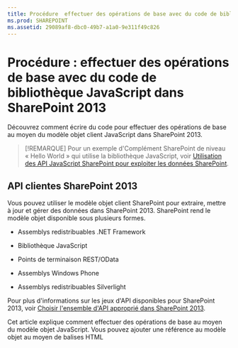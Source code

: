 ```yaml
---
title: Procédure  effectuer des opérations de base avec du code de bibliothèque JavaScript dans SharePoint 2013
ms.prod: SHAREPOINT
ms.assetid: 29089af8-dbc0-49b7-a1a0-9e311f49c826
---
```



# Procédure : effectuer des opérations de base avec du code de bibliothèque JavaScript dans SharePoint 2013
Découvrez comment écrire du code pour effectuer des opérations de base au moyen du modèle objet client JavaScript dans SharePoint 2013.
> [!REMARQUE]
> Pour un exemple d'Complément SharePoint de niveau « Hello World » qui utilise la bibliothèque JavaScript, voir  [Utilisation des API JavaScript SharePoint pour exploiter les données SharePoint](use-the-sharepoint-javascript-apis-to-work-with-sharepoint-data.md). 
  
    
    


## API clientes SharePoint 2013
<a name="ClientAPIs"> </a>

Vous pouvez utiliser le modèle objet client SharePoint pour extraire, mettre à jour et gérer des données dans SharePoint 2013. SharePoint rend le modèle objet disponible sous plusieurs formes.
  
    
    

- Assemblys redistribuables .NET Framework
    
  
- Bibliothèque JavaScript
    
  
- Points de terminaison REST/OData
    
  
- Assemblys Windows Phone
    
  
- Assemblys redistribuables Silverlight
    
  
Pour plus d'informations sur les jeux d'API disponibles pour SharePoint 2013, voir  [Choisir l'ensemble d'API approprié dans SharePoint 2013](http://msdn.microsoft.com/library/f36645da-77c5-47f1-a2ca-13d4b62b320d%28Office.15%29.aspx).
  
    
    
Cet article explique comment effectuer des opérations de base au moyen du modèle objet JavaScript. Vous pouvez ajouter une référence au modèle objet au moyen de balises HTML <script>. Pour plus d'informations sur l'utilisation des autres API clientes, voir les rubriques suivantes :
  
    
    

-  [Effectuer des opérations de base avec du code de bibliothèque client SharePoint 2013](complete-basic-operations-using-sharepoint-2013-client-library-code.md)
    
  
-  [Effectuer des opérations de base à l'aide de terminaux REST SharePoint 2013](complete-basic-operations-using-sharepoint-2013-rest-endpoints.md)
    
  
-  [Créer des applications Windows Phone accédant à SharePoint 2013](http://msdn.microsoft.com/library/36681335-f772-4499-8445-f94481bc18e7%28Office.15%29.aspx)
    
  
-  [Utilisation du modèle objet Silverlight](http://msdn.microsoft.com/library/cea7829d-f360-4052-8b76-91d90bcefd2a%28Office.15%29.aspx)
    
  

## Effectuer des tâches de base dans SharePoint 2013 au moyen du modèle objet client JavaScript
<a name="BasicOps_SPJSOMOps"> </a>

Les sections suivantes décrivent les tâches que vous pouvez effectuer par programmation et elles incluent des exemples de code JavaScript pour illustrer les opérations.
  
    
    
Lorsque vous créez un complément hébergé dans le nuage, vous pouvez ajouter une référence au modèle objet au moyen de balises HTML <script>. Nous vous recommandons de faire référence au site web hôte, car le site web de complément n'existe peut-être pas dans chaque scénario au sein des compléments hébergés dans le nuage. Vous pouvez extraire l'URL du site web hôte à partir du paramètre de chaîne de requête  _SPHostUrl_ si vous utilisez le jeton **{StandardTokens}**. Vous pouvez également utiliser le paramètre de chaîne de requête que vous avez personnellement défini si vous utilisez le jeton **{HostUrl}**. Une fois que vous disposez de l'URL du site web hôte, vous devez utiliser du code JavaScript pour créer de manière dynamique la référence au modèle objet.
  
    
    
L'exemple de code suivant effectue les tâches suivantes pour ajouter une référence au modèle objet JavaScript :
  
    
    

- Fait référence à la bibliothèque AJAX à partir du réseau de distribution de contenu Microsoft.
    
  
- Fait référence à la bibliothèque jQuery à partir du réseau de distribution de contenu Microsoft.
    
  
- Extrait l'URL du site web hôte à partir de la chaîne de requête.
    
  
- Charge les fichiers SP.Runtime.js et SP.js à l'aide de la fonction **getScript** dans jQuery. Après le chargement des fichiers, votre programme a accès au modèle objet JavaScript pour SharePoint.
    
  
- Poursuit le flux dans la fonction **execOperation**.
    
  



```

<script
    src="//ajax.aspnetcdn.com/ajax/4.0/1/MicrosoftAjax.js" 
    type="text/javascript">
</script>
<script
    type="text/javascript"
    src="//ajax.aspnetcdn.com/ajax/jQuery/jquery-1.7.2.min.js">
</script>
<script type="text/javascript">
    var hostweburl;

    // Load the required SharePoint libraries.
    $(document).ready(function () {

        // Get the URI decoded URLs.
        hostweburl =
            decodeURIComponent(
                getQueryStringParameter("SPHostUrl")
        );

        // The js files are in a URL in the form:
        // web_url/_layouts/15/resource_file
        var scriptbase = hostweburl + "/_layouts/15/";

        // Load the js files and continue to
        // the execOperation function.
        $.getScript(scriptbase + "SP.Runtime.js",
            function () {
                $.getScript(scriptbase + "SP.js", execOperation);
            }
        );
    });

    // Function to execute basic operations.
    function execOperation() {

        // Continue your program flow here.

    }

    // Function to retrieve a query string value.
    // For production purposes you may want to use
    // a library to handle the query string.
    function getQueryStringParameter(paramToRetrieve) {
        var params =
            document.URL.split("?")[1].split("&amp;");
        var strParams = "";
        for (var i = 0; i < params.length; i = i + 1) {
            var singleParam = params[i].split("=");
            if (singleParam[0] == paramToRetrieve)
                return singleParam[1];
        }
    }
</script>

```

Lorsque vous créez un complément hébergé par SharePoint, vous pouvez ajouter une référence au modèle objet au moyen de balises HTML <script>. Le site web de complément dans un complément hébergé par SharePoint vous permet d'utiliser des chemins relatifs pour faire référence aux fichiers requis pour l'emploi du modèle objet JavaScript.
  
    
    
L'exemple de code suivant effectue les tâches suivantes pour ajouter une référence au modèle objet JavaScript :
  
    
    

- Fait référence à la bibliothèque AJAX à partir du réseau de distribution de contenu Microsoft.
    
  
- Fait référence au fichier SP.Runtime.js en utilisant une URL relative au site web de complément.
    
  
- Fait référence au fichier SP.js en utilisant une URL relative au site web de complément.
    
  



```

<script
    src="//ajax.aspnetcdn.com/ajax/4.0/1/MicrosoftAjax.js" 
    type="text/javascript">
</script>
<script 
    type="text/javascript" 
    src="/_layouts/15/sp.runtime.js">
</script>
<script 
    type="text/javascript" 
    src="/_layouts/15/sp.js">
</script>
<script type="text/javascript">

    // Continue your program flow here.

</script>
```


## Tâches du site web SharePoint
<a name="BasicOps_SPWebTasks"> </a>

Pour utiliser des sites web au moyen de JavaScript, commencez par utiliser le constructeur **ClientContext(serverRelativeUrl)** et passez une URL ou URI pour renvoyer un contexte de requête spécifique.
  
    
    

### Récupérer les propriétés d'un site web

Utilisez la propriété web de la classe **ClientContext** pour spécifier les propriétés de l'objet de site web se trouvant au niveau de l'URL de contexte spécifiée. Après avoir chargé l'objet site web par le biais de la méthode **load(clientObject)**, puis appelé **executeQueryAsync(succeededCallback, failedCallback)**, vous obtenez un accès à toutes les propriétés de ce site web. L'exemple suivant affiche le titre et la description du site web spécifié, même si toutes les autres propriétés qui sont retournées deviennent disponibles après que vous avez chargé l'objet site web et exécuté la requête.
  
    
    

```

function retrieveWebSite(siteUrl) {
    var clientContext = new SP.ClientContext(siteUrl);
    this.oWebsite = clientContext.get_web();

    clientContext.load(this.oWebsite);

    clientContext.executeQueryAsync(
        Function.createDelegate(this, this.onQuerySucceeded), 
        Function.createDelegate(this, this.onQueryFailed)
    );
}

function onQuerySucceeded(sender, args) {
    alert('Title: ' + this.oWebsite.get_title() + 
        ' Description: ' + this.oWebsite.get_description());
}
    
function onQueryFailed(sender, args) {
    alert('Request failed. ' + args.get_message() + 
        '\\n' + args.get_stackTrace());
}
```


### Récupérer uniquement les propriétés sélectionnées d'un site web

Pour réduire les transferts inutiles de données entre le client et le serveur, vous souhaiterez peut-être retourner seulement les propriétés spécifiées de l'objet site web, et non pas toutes ses propriétés. Dans ce cas, utilisez une syntaxe d'expression de requête LINQ ou lambda avec la méthode **load(clientObject)** pour spécifier quelles propriétés il faut retourner depuis le serveur. Dans l'exemple suivant, seuls le titre et la date de création de l'objet site web deviennent disponibles après l'appel de **executeQueryAsync(succeededCallback, failedCallback)**.
  
    
    

```

function retrieveWebSiteProperties(siteUrl) {
    var clientContext = new SP.ClientContext(siteUrl);
    this.oWebsite = clientContext.get_web();

    clientContext.load(this.oWebsite, 'Title', 'Created');

    clientContext.executeQueryAsync(
        Function.createDelegate(this, this.onQuerySucceeded), 
        Function.createDelegate(this, this.onQueryFailed)
    );
}

function onQuerySucceeded(sender, args) {
    alert('Title: ' + this.oWebsite.get_title() + 
        ' Created: ' + this.oWebsite.get_created());
}
    
function onQueryFailed(sender, args) {
    alert('Request failed. ' + args.get_message() + 
        '\\n' + args.get_stackTrace());
}
```


> [!REMARQUE]
> Si vous essayez d'accéder à d'autres propriétés, le code génère une exception parce que les autres propriétés ne sont pas disponibles. 
  
    
    


### Modifier les propriétés d'un site web

Pour modifier un site web, vous devez définir ses propriétés et appeler la méthode **update()** de la même manière dont le modèle objet serveur fonctionne. Toutefois, dans le modèle objet client, vous devez appeler **executeQueryAsync(succeededCallback, failedCallback)** pour demander le traitement par lots de toutes les commandes que vous spécifiez. L'exemple suivant change le titre et la description d'un site web spécifié.
  
    
    

```

function updateWebSite(siteUrl) {
    var clientContext = new SP.ClientContext(siteUrl);
    this.oWebsite = clientContext.get_web();

    this.oWebsite.set_title('Updated Web Site');
    this.oWebsite.set_description('This is an updated Web site.');
    this.oWebsite.update();

    clientContext.load(this.oWebsite, 'Title', 'Description');

    clientContext.executeQueryAsync(
        Function.createDelegate(this, this.onQuerySucceeded), 
        Function.createDelegate(this, this.onQueryFailed)
    );
}

function onQuerySucceeded(sender, args) {
    alert('Title: ' + this.oWebsite.get_title() + 
        ' Description: ' + this.oWebsite.get_description());
}
    
function onQueryFailed(sender, args) {
    alert('Request failed. ' + args.get_message() + 
        '\\n' + args.get_stackTrace());
}
```


## Tâches de liste SharePoint
<a name="BasicOps_SPListTasks"> </a>

L'utilisation d'objets de liste au moyen de JavaScript est similaire à l'utilisation des objets de site web. Commencez par utiliser le constructeur **ClientContext(serverRelativeUrl)** et passer une URL ou URI pour renvoyer une contexte de requête spécifique. Vous pouvez ensuite utiliser la propriété **lists** de la classe **Web** pour accéder à la collection de listes du site web.
  
    
    

### Récupérer toutes les propriétés de toutes les listes d'un site web

Pour retourner toutes les listes d'un site web, chargez la collection de listes via la méthode **load(clientObject)**, puis appelez **executeQueryAsync(succeededCallback, failedCallback)**. L'exemple suivant affiche l'URL du site web et la date et l'heure de création de la liste.
  
    
    

```

function retrieveAllListProperties(siteUrl) {
    var clientContext = new SP.ClientContext(siteUrl);
    var oWebsite = clientContext.get_web();
    this.collList = oWebsite.get_lists();
    clientContext.load(collList);

    clientContext.executeQueryAsync(
        Function.createDelegate(this, this.onQuerySucceeded), 
        Function.createDelegate(this, this.onQueryFailed)
    );
}

function onQuerySucceeded() {
    var listInfo = '';
    var listEnumerator = collList.getEnumerator();

    while (listEnumerator.moveNext()) {
        var oList = listEnumerator.get_current();
        listInfo += 'Title: ' + oList.get_title() + ' Created: ' + 
            oList.get_created().toString() + '\\n';
    }
    alert(listInfo);
}

function onQueryFailed(sender, args) {
    alert('Request failed. ' + args.get_message() + 
        '\\n' + args.get_stackTrace());
}
```


### Récupérer uniquement les propriétés spécifiées des listes

L'exemple précédent retourne toutes les propriétés des listes d'un site web. Pour réduire le transfert inutile de données entre le client et le serveur, vous pouvez utiliser des expressions de requête LINQ pour spécifier quelles propriétés retourner. Dans JavaScript, vous spécifiez **Include** comme élément de la chaîne de requête qui est transmise à la méthode **load(clientObject)** pour spécifier les propriétés à renvoyer. L'exemple suivant utilise cette méthode pour renvoyer uniquement le titre et l'ID de chaque liste dans la collection.
  
    
    

```

function retrieveSpecificListProperties(siteUrl) {
    var clientContext = new SP.ClientContext(siteUrl);
    var oWebsite = clientContext.get_web();
    this.collList = oWebsite.get_lists();

    clientContext.load(collList, 'Include(Title, Id)');
    clientContext.executeQueryAsync(
        Function.createDelegate(this, this.onQuerySucceeded), 
        Function.createDelegate(this, this.onQueryFailed)
    );
}

function onQuerySucceeded() {
    var listInfo = '';
    var listEnumerator = collList.getEnumerator();

    while (listEnumerator.moveNext()) {
        var oList = listEnumerator.get_current();
        listInfo += 'Title: ' + oList.get_title() + 
            ' ID: ' + oList.get_id().toString() + '\\n';
    }
    alert(listInfo);
}

function onQueryFailed(sender, args) {
    alert('Request failed. ' + args.get_message() + 
        '\\n' + args.get_stackTrace());
}

```


### Stocker des listes récupérées dans une collection

Comme le montre l'exemple qui suit, vous pouvez opter pour la méthode **loadQuery(clientObjectCollection, exp)** à la place de la méthode **load(clientObject)** pour stocker la valeur renvoyée dans une autre collection, au lieu de la stocker dans la propriété de listes.
  
    
    

```

function retrieveSpecificListPropertiesToCollection(siteUrl) {
    var clientContext = new SP.ClientContext(siteUrl);
    var oWebsite = clientContext.get_web();
    var collList = oWebsite.get_lists();

    this.listInfoCollection = clientContext.loadQuery(collList, 'Include(Title, Id)');
    clientContext.executeQueryAsync(
        Function.createDelegate(this, this.onQuerySucceeded), 
        Function.createDelegate(this, this.onQueryFailed)
    );
}

function onQuerySucceeded() {
    var listInfo = '';

    for (var i = 0; i < this.listInfoCollection.length; i++) {
        var oList = this.listInfoCollection[i];
        listInfo += 'Title: ' + oList.get_title() + 
            ' ID: ' + oList.get_id().toString();
    }
    alert(listInfo.toString());
}

function onQueryFailed(sender, args) {
    alert('Request failed. ' + args.get_message() + 
        '\\n' + args.get_stackTrace());
}
```


### Appliquer des filtres à la récupération de liste

Comme indiqué dans l'exemple suivant, vous pouvez imbriquer des instructions **Include** dans une requête JavaScript pour retourner les métadonnées d'une liste et de ses champs. L'exemple retourne tous les champs de toutes les listes au sein d'un site web, et affiche le titre et le nom interne de tous les champs dont le nom interne contient la chaîne « name ».
  
    
    

```

function retrieveAllListsAllFields(siteUrl) {
    var clientContext = new SP.ClientContext(siteUrl);
    var oWebsite = clientContext.get_web();
    var collList = oWebsite.get_lists();

    this.listInfoArray = clientContext.loadQuery(collList, 
        'Include(Title,Fields.Include(Title,InternalName))');

    clientContext.executeQueryAsync(
        Function.createDelegate(this, this.onQuerySucceeded), 
        Function.createDelegate(this, this._onQueryFailed)
    );
}

function onQuerySucceeded() {
    var listInfo = '';

    for (var i = 0; i < this.listInfoArray.length; i++) {
        var oList = this.listInfoArray[i];
        var collField = oList.get_fields();
        var fieldEnumerator = collField.getEnumerator();
            
        while (fieldEnumerator.moveNext()) {
            var oField = fieldEnumerator.get_current();
            var regEx = new RegExp('name', 'ig');
            
            if (regEx.test(oField.get_internalName())) {
                listInfo += '\\nList: ' + oList.get_title() + 
                    '\\n\\tField Title: ' + oField.get_title() + 
                    '\\n\\tField Name: ' + oField.get_internalName();
            }
        }
    }
    alert(listInfo);
}

function onQueryFailed(sender, args) {
    alert('Request failed. ' + args.get_message() + 
        '\\n' + args.get_stackTrace());
}

```


## Créer, mettre à jour et supprimer des listes
<a name="BasicOps_SPListCRUD"> </a>

La création, la mise à jour et la suppression de listes via le modèle objet client fonctionne de façon similaire à la manière dont vous effectuez ces tâches à l'aide du modèle objet client .NET, bien que les opérations du client ne se terminent pas tant que vous n'avez pas appelé la fonction **executeQueryAsync(succeededCallback, failedCallback)**.
  
    
    

### Créer et mettre à jour une liste

Pour créer un objet de liste au moyen de JavaScript, utilisez l'objet **ListCreationInformation** pour définir ses propriétés, puis transmettez cet objet à la fonction **add(parameters)** de l'objet **ListCollection**. L'exemple suivant crée une nouvelle liste announcements.
  
    
    

```

function createList(siteUrl) {
    var clientContext = new SP.ClientContext(siteUrl);
    var oWebsite = clientContext.get_web();
    
    var listCreationInfo = new SP.ListCreationInformation();
    listCreationInfo.set_title('My Announcements List');
    listCreationInfo.set_templateType(SP.ListTemplateType.announcements);

    this.oList = oWebsite.get_lists().add(listCreationInfo);

    clientContext.load(oList);
    clientContext.executeQueryAsync(
        Function.createDelegate(this, this.onQuerySucceeded), 
        Function.createDelegate(this, this.onQueryFailed)
    );
}

function onQuerySucceeded() {
    var result = oList.get_title() + ' created.';
    alert(result);
}

function onQueryFailed(sender, args) {
    alert('Request failed. ' + args.get_message() + 
        '\\n' + args.get_stackTrace());
}
```

Si vous devez mettre la liste à jour après la création de la liste, vous pouvez définir les propriétés de la liste et appeler la fonction **update()** avant d'appeler **executeQueryAsync(succeededCallback, failedCallback)**, comme le montrent les modifications suivantes apportées à l'exemple précédent.
  
    
    



```

.
.
.
.
this.oList = oWebsite.get_lists().add(listCreationInfo);

oList.set_description('New Announcements List');
oList.update();

clientContext.load(oList);
clientContext.executeQueryAsync(
    Function.createDelegate(this, this.onQuerySucceeded), 
    Function.createDelegate(this, this.onQueryFailed)
);
```


### Ajouter un champ à une liste

Utilisez la fonction **add(field)** ou **addFieldAsXml(schemaXml, addToDefaultView, options)** de l'objet **FieldCollection** pour ajouter un champ à la collection de champs d'une liste. L'exemple suivant crée un champ, puis le met à jour avant d'appeler **executeQueryAsync(succeededCallback, failedCallback)**.
  
    
    

```

function addFieldToList(siteUrl) {
    var clientContext = new SP.ClientContext(siteUrl);

    var oList = clientContext.get_web().get_lists().getByTitle('Announcements');
    this.oField = oList.get_fields().addFieldAsXml(
        '<Field DisplayName=\\'MyField\\' Type=\\'Number\\' />', 
        true, 
        SP.AddFieldOptions.defaultValue
    );

    var fieldNumber = clientContext.castTo(oField,SP.FieldNumber);
    fieldNumber.set_maximumValue(100);
    fieldNumber.set_minimumValue(35);
    fieldNumber.update();

    clientContext.load(oField);
    clientContext.executeQueryAsync(
        Function.createDelegate(this, this.onQuerySucceeded), 
        Function.createDelegate(this, this.onQueryFailed)
    );
}

function onQuerySucceeded() {
    var result = oField.get_title() + ' added.';
    alert(result);
}

function onQueryFailed(sender, args) {
    alert('Request failed. ' + args.get_message() + 
        '\\n' + args.get_stackTrace());
}
```


### Supprimer une liste

Pour supprimer une liste, appelez la fonction **deleteObject()** de l'objet liste, comme le montre l'exemple suivant.
  
    
    

```

function deleteList(siteUrl) {
    var clientContext = new SP.ClientContext(siteUrl);
    var oWebsite = clientContext.get_web();
    this.listTitle = 'My Announcements List';

    this.oList = oWebsite.get_lists().getByTitle(listTitle);
    oList.deleteObject();

    clientContext.executeQueryAsync(
        Function.createDelegate(this, this.onQuerySucceeded), 
        Function.createDelegate(this, this.onQueryFailed)
    );
}

function onQuerySucceeded() {
    var result = listTitle + ' deleted.';
    alert(result);
}

function onQueryFailed(sender, args) {
    alert('Request failed. ' + args.get_message() + 
        '\\n' + args.get_stackTrace());
}
```


## Créer, mettre à jour et supprimer des dossiers
<a name="BasicOps_FolderTasks"> </a>

Vous pouvez manipuler des dossiers pour organiser votre contenu à l'aide du modèle objet JavaScript. Les sections qui suivent vous montrent comment réaliser des opérations de base avec des dossiers.
  
    
    

### Créer un dossier dans une bibliothèque de documents

Pour créer un dossier, vous devez utiliser un objet **ListItemCreationInformation**, définir le type d'objet sous-jacent sur **SP.FileSystemObjectType.folder** et le transmettre comme paramètre à la fonction **addItem(parameters)** de l'objet **List**. Définissez les propriétés dans l'objet élément de liste renvoyé par cette méthode, puis appelez la fonction **update()** comme le montre l'exemple qui suit.
  
    
    

```

function createFolder(resultpanel) {
    var clientContext;
    var oWebsite;
    var oList;
    var itemCreateInfo;

    clientContext = new SP.ClientContext.get_current();
    oWebsite = clientContext.get_web();
    oList = oWebsite.get_lists().getByTitle("Shared Documents");

    itemCreateInfo = new SP.ListItemCreationInformation();
    itemCreateInfo.set_underlyingObjectType(SP.FileSystemObjectType.folder);
    itemCreateInfo.set_leafName("My new folder!");
    this.oListItem = oList.addItem(itemCreateInfo);
    this.oListItem.set_item("Title", "My new folder!");
    this.oListItem.update();

    clientContext.load(this.oListItem);
    clientContext.executeQueryAsync(
        Function.createDelegate(this, successHandler),
        Function.createDelegate(this, errorHandler)
    );

    function successHandler() {
        resultpanel.innerHTML = "Go to the " +
            "<a href='../Lists/Shared Documents'>document library</a> " +
            "to see your new folder.";
    }

    function errorHandler() {
        resultpanel.innerHTML =
            "Request failed: " + arguments[1].get_message();
    }
}
```


### Mettre à jour un dossier dans une bibliothèque de documents

Pour mettre à jour le nom d'un dossier, vous pouvez écrire dans la propriété **FileLeafRef** et appeler la fonction **update()** afin que les modifications soient validées au moment d'appeler la méthode **executeQueryAsync**.
  
    
    

```

function updateFolder(resultpanel) {
    var clientContext;
    var oWebsite;
    var oList;

    clientContext = new SP.ClientContext.get_current();
    oWebsite = clientContext.get_web();
    oList = oWebsite.get_lists().getByTitle("Shared Documents");

    this.oListItem = oList.getItemById(1);
    this.oListItem.set_item("FileLeafRef", "My updated folder");
    this.oListItem.update();

    clientContext.load(this.oListItem);
    clientContext.executeQueryAsync(
        Function.createDelegate(this, successHandler),
        Function.createDelegate(this, errorHandler)
    );

    function successHandler() {
        resultpanel.innerHTML = "Go to the " +
            "<a href='../Lists/Shared Documents'>document library</a> " +
            "to see your updated folder.";
    }

    function errorHandler() {
        resultpanel.innerHTML = "Request failed: " + arguments[1].get_message();
    }
}
```


### Supprimer un dossier dans une bibliothèque de documents

Pour supprimer un dossier, appelez la fonction **deleteObject()** dans l'objet. L'exemple qui suit fait appel à la méthode **getFolderByServerRelativeUrl** pour extraire le dossier de la bibliothèque de documents, puis supprime l'élément.
  
    
    

```

function deleteFolder(resultpanel) {
    var clientContext;
    var oWebsite;
    var folderUrl;

    clientContext = new SP.ClientContext.get_current();
    oWebsite = clientContext.get_web();

    clientContext.load(oWebsite);
    clientContext.executeQueryAsync(function () {
        folderUrl = oWebsite.get_serverRelativeUrl() + "/Lists/Shared Documents/Folder1";
        this.folderToDelete = oWebsite.getFolderByServerRelativeUrl(folderUrl);
        this.folderToDelete.deleteObject();

        clientContext.executeQueryAsync(
            Function.createDelegate(this, successHandler),
            Function.createDelegate(this, errorHandler)
        );
    }, errorHandler);

    function successHandler() {
        resultpanel.innerHTML = "Go to the " +
            "<a href='../Lists/Shared Documents'>document library</a> " +
            "to make sure the folder is no longer there.";
    }

    function errorHandler() {
        resultpanel.innerHTML = "Request failed: " + arguments[1].get_message();
    }
}
```


## Créer, lire, mettre à jour et supprimer des fichiers
<a name="BasicOps_FileTasks"> </a>

Vous pouvez manipuler des fichiers à l'aide du modèle objet JavaScript. Les sections suivantes expliquent comment effectuer des opérations de base avec des fichiers.
  
    
    

> [!REMARQUE]
> Vous pouvez uniquement travailler avec des fichiers d'une taille maximale de 1,5 Mo à l'aide du modèle objet JavaScript. Pour charger des fichiers plus volumineux, utilisez l'interface REST (Representational State Transfer). Pour plus d'informations, voir  [](complete-basic-operations-using-sharepoint-2013-rest-endpoints.md#LargeFiles). 
  
    
    


### Créer un fichier dans une bibliothèque de documents

Pour créer des fichiers, vous devez utiliser un objet **FileCreationInformation**, définir l'attribut URL et ajouter le contenu sous la forme d'un tableau d'octets codés en base64 comme dans l'exemple qui suit.
  
    
    

```

function createFile(resultpanel) {
    var clientContext;
    var oWebsite;
    var oList;
    var fileCreateInfo;
    var fileContent;

    clientContext = new SP.ClientContext.get_current();
    oWebsite = clientContext.get_web();
    oList = oWebsite.get_lists().getByTitle("Shared Documents");

    fileCreateInfo = new SP.FileCreationInformation();
    fileCreateInfo.set_url("my new file.txt");
    fileCreateInfo.set_content(new SP.Base64EncodedByteArray());
    fileContent = "The content of my new file";

    for (var i = 0; i < fileContent.length; i++) {
        
        fileCreateInfo.get_content().append(fileContent.charCodeAt(i));
    }

    this.newFile = oList.get_rootFolder().get_files().add(fileCreateInfo);

    clientContext.load(this.newFile);
    clientContext.executeQueryAsync(
        Function.createDelegate(this, successHandler),
        Function.createDelegate(this, errorHandler)
    );

    function successHandler() {
        resultpanel.innerHTML =
            "Go to the " +
            "<a href='../Lists/Shared Documents'>document library</a> " +
            "to see your new file.";
    }

    function errorHandler() {
        resultpanel.innerHTML = "Request failed: " + arguments[1].get_message();
    }
}
```


### Lire un fichier dans une bibliothèque de documents

Pour lire le contenu d'un fichier, vous devez exécuter une opération **GET** dans l'URL du fichier comme le montre l'exemple ci-dessous.
  
    
    

```

function readFile(resultpanel) {
    var clientContext;
    var oWebsite;
    var fileUrl;

    clientContext = new SP.ClientContext.get_current();
    oWebsite = clientContext.get_web();

    clientContext.load(oWebsite);
    clientContext.executeQueryAsync(function () {
        fileUrl = oWebsite.get_serverRelativeUrl() +
            "/Lists/Shared Documents/TextFile1.txt";
        $.ajax({
            url: fileUrl,
            type: "GET"
        })
            .done(Function.createDelegate(this, successHandler))
            .error(Function.createDelegate(this, errorHandler));
    }, errorHandler);

    function successHandler(data) {
        resultpanel.innerHTML =
            "The content of file \\"TextFile1.txt\\": " + data
    }

    function errorHandler() {
        resultpanel.innerHTML =
            "Request failed: " + arguments[2];
    }
}
```


### Mettre à jour un fichier dans une bibliothèque de documents

Pour mettre à jour le contenu d'un fichier, vous pouvez utiliser un objet **FileCreationInformation** et définir l'attribut de remplacement sur True à l'aide de la méthode **set_overwrite()** comme dans l'exemple suivant.
  
    
    

```

function updateFile(resultpanel) {
    var clientContext;
    var oWebsite;
    var oList;
    var fileCreateInfo;
    var fileContent;

    clientContext = new SP.ClientContext.get_current();
    oWebsite = clientContext.get_web();
    oList = oWebsite.get_lists().getByTitle("Shared Documents");

    fileCreateInfo = new SP.FileCreationInformation();
    fileCreateInfo.set_url("TextFile1.txt");
    fileCreateInfo.set_content(new SP.Base64EncodedByteArray());
    fileCreateInfo.set_overwrite(true);
    fileContent = "The updated content of my file";

    for (var i = 0; i < fileContent.length; i++) {

        fileCreateInfo.get_content().append(fileContent.charCodeAt(i));
    }

    this.existingFile = oList.get_rootFolder().get_files().add(fileCreateInfo);

    clientContext.load(this.existingFile);
    clientContext.executeQueryAsync(
        Function.createDelegate(this, successHandler),
        Function.createDelegate(this, errorHandler)
    );

    function successHandler() {
        resultpanel.innerHTML =
            "Go to the " +
            "<a href='../Lists/Shared Documents'>document library</a> " +
            "to see the updated \\"TextFile1.txt\\" file.";
    }

    function errorHandler() {
        resultpanel.innerHTML =
            "Request failed: " + arguments[1].get_message();
    }
}
```


### Supprimer un fichier dans une bibliothèque de documents

Pour supprimer un fichier, appelez la fonction **deleteObject()** dans l'objet. L'exemple suivant utilise la méthode **getFileByServerRelativeUrl** pour extraire le fichier de la bibliothèque de documents, puis supprime l'élément.
  
    
    

```

function deleteFile(resultpanel) {
    var clientContext;
    var oWebsite;
    var fileUrl;

    clientContext = new SP.ClientContext.get_current();
    oWebsite = clientContext.get_web();

    clientContext.load(oWebsite);
    clientContext.executeQueryAsync(function () {
        fileUrl = oWebsite.get_serverRelativeUrl() +
            "/Lists/Shared Documents/TextFile1.txt";
        this.fileToDelete = oWebsite.getFileByServerRelativeUrl(fileUrl);
        this.fileToDelete.deleteObject();

        clientContext.executeQueryAsync(
            Function.createDelegate(this, successHandler),
            Function.createDelegate(this, errorHandler)
        );
    }, errorHandler);

    function successHandler() {
        resultpanel.innerHTML =
            "Go to the " +
            "<a href='../Lists/Shared Documents'>document library</a> " +
            "to confirm that the \\"TextFile1.txt\\" file has been deleted.";
    }

    function errorHandler() {
        resultpanel.innerHTML = "Request failed: " + arguments[1].get_message();
    }
}
```


## Tâches d'éléments de liste SharePoint
<a name="BasicOps_SPListItemTasks"> </a>

Pour renvoyer les éléments d'une liste au moyen de JavaScript, utilisez la fonction **getItemById(id)** pour retourner un seul élément, ou bien la fonction **getItems(query)** pour retourner plusieurs éléments. Vous utilisez ensuite la fonction **load(clientObject)** pour accéder aux objets d'élément de liste représentant les éléments.
  
    
    

### Récupérer les éléments d'une liste

La fonction **getItems(query)** vous permet de définir une requête CAML (Collaborative Application Markup Language) qui spécifie les éléments à retourner. Vous transmettez un objet **CamlQuery** non défini pour retourner tous les éléments de la liste ou vous utilisez la fonction **set_viewXml** pour définir une requête CAML et renvoyer les éléments répondant à des critères spécifiques. L'exemple suivant affiche l'ID ainsi que les valeurs des colonnes Title et Body pour les 100 premiers éléments de la liste Announcements, en commençant par les éléments de liste dont l'ID dans la collection est supérieur à 10.
  
    
    

```

function retrieveListItems(siteUrl) {
    var clientContext = new SP.ClientContext(siteUrl);
    var oList = clientContext.get_web().get_lists().getByTitle('Announcements');
        
    var camlQuery = new SP.CamlQuery();
    camlQuery.set_viewXml(
        '<View><Query><Where><Geq><FieldRef Name=\\'ID\\'/>' + 
        '<Value Type=\\'Number\\'>1</Value></Geq></Where></Query>' + 
        '<RowLimit>10</RowLimit></View>'
    );
    this.collListItem = oList.getItems(camlQuery);
        
    clientContext.load(collListItem);
    clientContext.executeQueryAsync(
        Function.createDelegate(this, this.onQuerySucceeded), 
        Function.createDelegate(this, this.onQueryFailed)
    ); 
}

function onQuerySucceeded(sender, args) {
    var listItemInfo = '';
    var listItemEnumerator = collListItem.getEnumerator();
        
    while (listItemEnumerator.moveNext()) {
        var oListItem = listItemEnumerator.get_current();
        listItemInfo += '\\nID: ' + oListItem.get_id() + 
            '\\nTitle: ' + oListItem.get_item('Title') + 
            '\\nBody: ' + oListItem.get_item('Body');
    }

    alert(listItemInfo.toString());
}

function onQueryFailed(sender, args) {
    alert('Request failed. ' + args.get_message() + 
        '\\n' + args.get_stackTrace());
}
```


### Utiliser la méthode Include pour accéder aux propriétés des objets ListItem

Quatre propriétés des objets **ListItem** ne sont pas disponibles par défaut lorsque vous renvoyez des éléments de liste **displayName**, **effectiveBasePermissions**, **hasUniqueRoleAssignments** et **roleAssignments**. L'exemple précédent renvoie une erreur **PropertyOrFieldNotInitializedException** si vous essayez d'accéder à l'une de ces propriétés. Pour accéder à ces propriétés, utilisez la méthode **Include** comme élément de la chaîne de requête, comme illustré dans l'exemple suivant.
  
    
    

> [!REMARQUE]
> Quand vous utilisez LINQ pour créer des requêtes sur la base du modèle objet client, vous utilisez  [LINQ to Objects](http://msdn.microsoft.com/fr-fr/library/bb397919), et non  [le fournisseur LINQ to SharePoint](http://msdn.microsoft.com/fr-fr/library/ee535491), qui peut seulement être utilisé quand vous écrivez du code sur la base du modèle objet serveur. 
  
    
    


```

function retrieveListItemsInclude(siteUrl) {
    var clientContext = new SP.ClientContext(siteUrl);
    var oList = clientContext.get_web().get_lists().getByTitle('Announcements');

    var camlQuery = new SP.CamlQuery();
    camlQuery.set_viewXml('<View><RowLimit>100</RowLimit></View>');
    this.collListItem = oList.getItems(camlQuery);

    clientContext.load(
        collListItem, 
        'Include(Id, DisplayName, HasUniqueRoleAssignments)'
    );
    clientContext.executeQueryAsync(
        Function.createDelegate(this, this.onQuerySucceeded), 
        Function.createDelegate(this, this.onQueryFailed)
    );
}

function onQuerySucceeded(sender, args) {
    var listItemInfo = '';
    var listItemEnumerator = collListItem.getEnumerator();
        
    while (listItemEnumerator.moveNext()) {
        var oListItem = listItemEnumerator.get_current();
        listItemInfo += '\\nID: ' + oListItem.get_id() + 
            '\\nDisplay name: ' + oListItem.get_displayName() + 
            '\\nUnique role assignments: ' + 
            oListItem.get_hasUniqueRoleAssignments();
    }

    alert(listItemInfo.toString());
}

function onQueryFailed(sender, args) {
    alert('Request failed. ' + args.get_message() + 
        '\\n' + args.get_stackTrace());
}

```

Étant donné que cet exemple utilise une méthode **Include**, seules les propriétés spécifiées sont disponibles après l'exécution de la requête. Par conséquent, vous recevez une exception **PropertyOrFieldNotInitializedException** si vous essayez d'accéder à d'autres propriétés que celles qui ont été spécifiées. En outre, vous recevez cette erreur si vous essayez d'utiliser des fonctions telles que **get_contentType** ou **get_parentList** pour accéder aux propriétés des objets contenants.
  
    
    

### Restrictions sur la récupération d'éléments

La méthode **loadQuery(clientObjectCollection, exp)** du modèle objet JavaScript dans SharePoint Foundation 2010 ne prend pas en charge les méthodes et opérateurs LINQ qui sont utilisés par le modèle d'objet managé.
  
    
    

## Créer, mettre à jour et supprimer des éléments de liste
<a name="BasicOps_SPListItemCRUD"> </a>

La création, la mise à jour et la suppression d'éléments de liste via le modèle objet client fonctionnent comme l'exécution de ces tâches à l'aide du modèle objet serveur. Vous créez un objet élément de liste, définissez ses propriétés, puis mettez à jour l'objet. Pour modifier ou supprimer un objet élément de liste, utilisez la fonction **getById(id)** de l'objet **ListItemCollection** pour retourner l'objet, puis définissez les propriétés et appelez la mise à jour sur l'objet que cette méthode retourne, ou appelez la propre méthode de l'objet pour effectuer la suppression. Contrairement au modèle objet serveur, chacune de ces opérations dans le modèle objet client doit se conclure avec un appel à **to executeQueryAsync(succeededCallback, failedCallback)** pour que les modifications prennent effet sur le serveur.
  
    
    

### Créer un élément de liste

Pour créer des éléments de liste, vous devez créer un objet **ListItemCreationInformation**, définir ses propriétés et le transmettre en tant que paramètre à la fonction **addItem(parameters)** de l'objet **List**. Définissez les propriétés sur l'objet élément de liste que cette méthode renvoie, puis appelez la fonction **update()** comme le montre l'exemple qui suit.
  
    
    

```

function createListItem(siteUrl) {
    var clientContext = new SP.ClientContext(siteUrl);
    var oList = clientContext.get_web().get_lists().getByTitle('Announcements');
        
    var itemCreateInfo = new SP.ListItemCreationInformation();
    this.oListItem = oList.addItem(itemCreateInfo);
    oListItem.set_item('Title', 'My New Item!');
    oListItem.set_item('Body', 'Hello World!');
    oListItem.update();

    clientContext.load(oListItem);
    clientContext.executeQueryAsync(
        Function.createDelegate(this, this.onQuerySucceeded), 
        Function.createDelegate(this, this.onQueryFailed)
    );
}

function onQuerySucceeded() {
    alert('Item created: ' + oListItem.get_id());
}

function onQueryFailed(sender, args) {
    alert('Request failed. ' + args.get_message() + 
        '\\n' + args.get_stackTrace());
}
```


### Mettre à jour un élément de liste

Pour définir les propriétés de la plupart des éléments de liste, vous pouvez utiliser un indexeur de colonnes pour effectuer une affectation, et appeler la fonction **update()** de façon que les modifications prennent effet quand vous appelez **executeQueryAsync(succeededCallback, failedCallback)**. L'exemple suivant définit le titre du troisième élément dans la liste Announcements.
  
    
    

```

function updateListItem(siteUrl) {
    var clientContext = new SP.ClientContext(siteUrl);
    var oList = clientContext.get_web().get_lists().getByTitle('Announcements');

    this.oListItem = oList.getItemById(3);
    oListItem.set_item('Title', 'My Updated Title');
    oListItem.update();

    clientContext.executeQueryAsync(
        Function.createDelegate(this, this.onQuerySucceeded), 
        Function.createDelegate(this, this.onQueryFailed)
    );
}

function onQuerySucceeded() {
    alert('Item updated!');
}

function onQueryFailed(sender, args) {
    alert('Request failed. ' + args.get_message() + 
        '\\n' + args.get_stackTrace());
}
```


### Supprimer un élément de liste

Pour supprimer un élément de liste, appelez la fonction **deleteObject()** sur l'objet. L'exemple suivant utilise la fonction **getItemById(id)** pour retourner le deuxième élément de liste, puis supprime l'élément. SharePoint conserve les ID d'entier dans les collections, même s'ils ont été supprimés. Ainsi, par exemple, le deuxième élément d'une liste ne peut pas avoir 2 comme identificateur. Une erreur **ServerException** est renvoyée si la fonction **deleteObject()** est appelée pour un élément qui n'existe pas.
  
    
    

```

function deleteListItem(siteUrl) {
    this.itemId = 2;
    var clientContext = new SP.ClientContext(siteUrl);
    var oList = clientContext.get_web().get_lists().getByTitle('Announcements');
    this.oListItem = oList.getItemById(itemId);
    oListItem.deleteObject();

    clientContext.executeQueryAsync(
        Function.createDelegate(this, this.onQuerySucceeded), 
        Function.createDelegate(this, this.onQueryFailed)
    );
}

function onQuerySucceeded() {
    alert('Item deleted: ' + itemId);
}

function onQueryFailed(sender, args) {
    alert('Request failed. ' + args.get_message() + 
        '\\n' + args.get_stackTrace());
}
```

Si vous voulez, par exemple, récupérer le nouveau nombre d'éléments résultant d'une opération de suppression, incluez un appel à la méthode update() pour actualiser la liste. De plus, vous devez charger soit l'objet de liste lui-même soit la propriété **itemCount** sur l'objet de liste avant d'exécuter la requête. Si vous souhaitez récupérer à la fois un nombre de début et un nombre de fin des éléments de liste, vous devez exécuter deux requêtes et retourner deux fois le nombre d'éléments, comme indiqué dans la modification suivante de l'exemple précédent.
  
    
    



```

function deleteListItemDisplayCount(siteUrl) {
    this.clientContext = new SP.ClientContext(siteUrl);
    this.oList = clientContext.get_web().get_lists().getByTitle('Announcements');
    clientContext.load(oList);

    clientContext.executeQueryAsync(
        Function.createDelegate(this, this.deleteItem), 
        Function.createDelegate(this, this.onQueryFailed)
    );
}

function deleteItem() {
    this.itemId = 58;
    this.startCount = oList.get_itemCount();
    this.oListItem = oList.getItemById(itemId);
    oListItem.deleteObject();

    oList.update();
    clientContext.load(oList);
        
    clientContext.executeQueryAsync(
        Function.createDelegate(this, this.displayCount), 
        Function.createDelegate(this, this.onQueryFailed)
    );
}

function displayCount() {
    var endCount = oList.get_itemCount();
    var listItemInfo = 'Item deleted: ' + itemId + 
        '\\nStart Count: ' +  startCount + 
        ' End Count: ' + endCount;
        
    alert(listItemInfo)
}

function onQueryFailed(sender, args) {
    alert('Request failed. ' + args.get_message() + 
        '\\n' + args.get_stackTrace());
}
```


## Objets Access sur le site web hôte
<a name="BasicOps_AccessHostweb"> </a>

Lors du développement de votre complément, vous pouvez avoir besoin d'accéder au site web hôte pour communiquer avec les éléments qu'il contient. Utilisez l'objet **AppContextSite** pour faire référence au site web hôte ou à d'autres sites SharePoint comme le montre l'exemple suivant. Pour bénéficier d'un exemple de code complet, voir [Extraire le titre du site web hôte à l'aide de la bibliothèque inter-domaines (JSOM)](http://code.msdn.microsoft.com/office/SharePoint-2013-Get-the-563f2a3d).
  
    
    

```

function execCrossDomainRequest(appweburl, hostweburl) {
    // context: The ClientContext object provides access to
    //      the web and lists objects.
    // factory: Initialize the factory object with the
    //      add-in web URL.
    var context;
    var factory;
    var appContextSite;

    context = new SP.ClientContext(appweburl);
    factory = new SP.ProxyWebRequestExecutorFactory(appweburl);
    context.set_webRequestExecutorFactory(factory);
    appContextSite = new SP.AppContextSite(context, hostweburl);

    this.web = appContextSite.get_web();
    context.load(this.web);

    // Execute the query with all the previous 
    //  options and parameters.
    context.executeQueryAsync(
        Function.createDelegate(this, successHandler), 
        Function.createDelegate(this, errorHandler)
    );

    // Function to handle the success event.
    // Prints the host web's title to the page.
    function successHandler() {
        alert(this.web.get_title());
    }

    // Function to handle the error event.
    // Prints the error message to the page.
    function errorHandler(data, errorCode, errorMessage) {
        alert("Could not complete cross-domain call: " + errorMessage);
    }
}
```

L'exemple qui précède se sert de la bibliothèque inter-domaines dans SharePoint 2013 pour accéder au site web hôte. Pour plus d'informations, voir  [Accéder à des données SharePoint 2013 à partir de compléments à l'aide de la bibliothèque inter-domaines](access-sharepoint-2013-data-from-add-ins-using-the-cross-domain-library.md).
  
    
    

## Ressources supplémentaires
<a name="BasicOps_AddRes"> </a>


-  [Effectuer des opérations de base avec du code de bibliothèque client SharePoint 2013](complete-basic-operations-using-sharepoint-2013-client-library-code.md)
    
  
-  [Effectuer des opérations de base à l'aide de terminaux REST SharePoint 2013](complete-basic-operations-using-sharepoint-2013-rest-endpoints.md)
    
  
-  [Développer des compléments pour SharePoint](develop-sharepoint-add-ins.md)
    
  
-  [Accès aux données sécurisé et modèles d'objet client pour les compléments SharePoint](secure-data-access-and-client-object-models-for-sharepoint-add-ins.md)
    
  
-  [Utiliser des données externes dans SharePoint 2013](work-with-external-data-in-sharepoint-2013.md)
    
  


